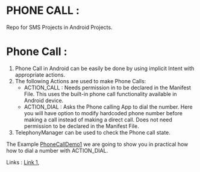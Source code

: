 # PHONE CALL :
Repo for SMS Projects in Android Projects.

# Phone Call :

1) Phone Call in Android can be easily be done by using implicit Intent with appropriate actions.
2) The following Actions are used to make Phone Calls:
    - ACTION_CALL : Needs permission in to be declared in the Manifest File. 
        This uses the built-in phone call functionality available in Android device.
    - ACTION_DIAL : Asks the Phone calling App to dial the number. 
        Here you will have option to modify hardcoded phone number before making a call instead of making a direct call.
        Does not need permission to be declared in the Manifest File.
3) TelephonyManager can be used to check the Phone call state.

The Example [PhoneCallDemo1](PhoneCallDemo1) we are going to show you in practical how 
how to dial a number with ACTION_DIAL.

Links :
[Link 1](https://developer.android.com/guide/topics/connectivity/telecom/selfManaged),